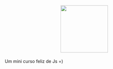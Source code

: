 <h1 align="center">
<img height="150" src="https://logodix.com/logo/374736.png">
</h1>

Um mini curso feliz de Js =)
